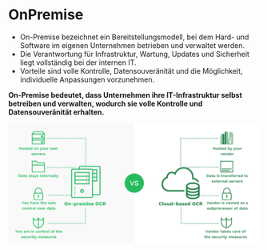 # OnPremise

* On-Premise bezeichnet ein Bereitstellungsmodell, bei dem Hard- und Software im eigenen Unternehmen betrieben und verwaltet werden.
* Die Verantwortung für Infrastruktur, Wartung, Updates und Sicherheit liegt vollständig bei der internen IT.
* Vorteile sind volle Kontrolle, Datensouveränität und die Möglichkeit, individuelle Anpassungen vorzunehmen.

**On-Premise bedeutet, dass Unternehmen ihre IT-Infrastruktur selbst betreiben und verwalten, wodurch sie volle Kontrolle und Datensouveränität erhalten.**

![OnPremise](./pictures/p2.png)
